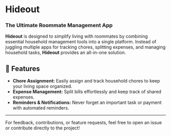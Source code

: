 # Hideout

### The Ultimate Roommate Management App

**Hideout** is designed to simplify living with roommates by combining essential household management tools into a single platform. Instead of juggling multiple apps for tracking chores, splitting expenses, and managing household tasks, **Hideout** provides an all-in-one solution.

## 🚀 Features
- **Chore Assignment:** Easily assign and track household chores to keep your living space organized.
- **Expense Management:** Split bills effortlessly and keep track of shared expenses.
- **Reminders & Notifications:** Never forget an important task or payment with automated reminders.

---

For feedback, contributions, or feature requests, feel free to open an issue or contribute directly to the project!

